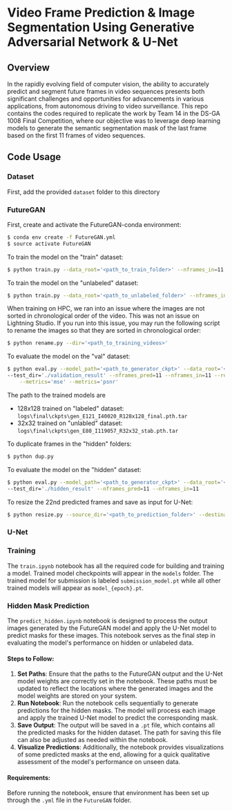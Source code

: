 # Video Frame Prediction & Image Segmentation Using Generative Adversarial Network & U-Net

## Overview

In the rapidly evolving field of computer vision, the ability to accurately predict and segment future frames in video sequences presents both significant challenges and opportunities for advancements in various applications, from autonomous driving to video surveillance. This repo contains the codes required to replicate the work by Team 14 in the DS-GA 1008 Final Competition, where our objective was to leverage deep learning models to generate the semantic segmentation mask of the last frame based on the first 11 frames of video sequences.

## Code Usage

### Dataset
First, add the provided `dataset` folder to this directory

### FutureGAN

First, create and activate the FutureGAN-conda environment:

```bash
$ conda env create -f FutureGAN.yml
$ source activate FutureGAN
```

To train the model on the "train" dataset:

```bash
$ python train.py --data_root='<path_to_train_folder>' --nframes_in=11 --nframes_pred=11
```

To train the model on the "unlabeled" dataset:

```bash
$ python train.py --data_root='<path_to_unlabeled_folder>' --nframes_in=11 --nframes_pred=11
```

When training on HPC, we ran into an issue where the images are not sorted in chronological order of the video. This was not an issue on Lightning Studio. If you run into this issue, you may run the following script to rename the images so that they are sorted in chronological order:
```bash
$ python rename.py --dir='<path_to_training_videos>'
```

To evaluate the model on the "val" dataset:

```bash
$ python eval.py --model_path='<path_to_generator_ckpt>' --data_root='<path_to_val_folder>' \
--test_dir='./validation_result' --nframes_pred=11 --nframes_in=11 --resl=128 \
	--metrics='mse' --metrics='psnr'
```
The path to the trained models are
- 128x128 trained on "labeled" dataset: ```logs\final\ckpts\gen_E121_I40020_R128x128_final.pth.tar```
- 32x32 trained on "unlabled" dataset: ```logs\final\ckpts\gen_E80_I119057_R32x32_stab.pth.tar```

To duplicate frames in the "hidden" folders:

```bash
$ python dup.py
```

To evaluate the model on the "hidden" dataset:

```bash
$ python eval.py --model_path='<path_to_generator_ckpt>' --data_root='<path_to_hidden_folder>' \
--test_dir='./hidden_result' --nframes_pred=11 --nframes_in=11
```

To resize the 22nd predicted frames and save as input for U-Net:

```bash
$ python resize.py --source_dir='<path_to_prediction_folder>' --destination_dir='<path_to_save_22nd_frames>'
```

### U-Net

### Training
The `train.ipynb` notebook has all the required code for building and training a model. Trained model checkpoints will appear in the `models` folder. The trained model for submission is labeled `submission_model.pt` while all other trained models will appear as `model_{epoch}.pt`.

### Hidden Mask Prediction

The `predict_hidden.ipynb` notebook is designed to process the output images generated by the FutureGAN model and apply the U-Net model to predict masks for these images. This notebook serves as the final step in evaluating the model's performance on hidden or unlabeled data.

#### Steps to Follow:
1. **Set Paths**: Ensure that the paths to the FutureGAN output and the U-Net model weights are correctly set in the notebook. These paths must be updated to reflect the locations where the generated images and the model weights are stored on your system.
2. **Run Notebook**: Run the notebook cells sequentially to generate predictions for the hidden masks. The model will process each image and apply the trained U-Net model to predict the corresponding mask.
3. **Save Output**: The output will be saved in a `.pt` file, which contains all the predicted masks for the hidden dataset. The path for saving this file can also be adjusted as needed within the notebook.
4. **Visualize Predictions**: Additionally, the notebook provides visualizations of some predicted masks at the end, allowing for a quick qualitative assessment of the model's performance on unseen data.

#### Requirements:
Before running the notebook, ensure that environment has been set up through the `.yml` file in the `FutureGAN` folder.


